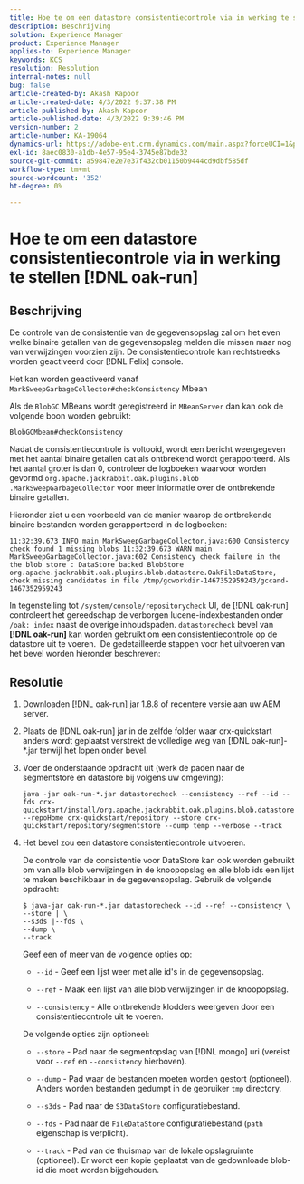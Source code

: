 ```yaml
---
title: Hoe te om een datastore consistentiecontrole via in werking te stellen [!DNL oak-run]
description: Beschrijving
solution: Experience Manager
product: Experience Manager
applies-to: Experience Manager
keywords: KCS
resolution: Resolution
internal-notes: null
bug: false
article-created-by: Akash Kapoor
article-created-date: 4/3/2022 9:37:38 PM
article-published-by: Akash Kapoor
article-published-date: 4/3/2022 9:39:46 PM
version-number: 2
article-number: KA-19064
dynamics-url: https://adobe-ent.crm.dynamics.com/main.aspx?forceUCI=1&pagetype=entityrecord&etn=knowledgearticle&id=68a58547-96b3-ec11-983f-000d3a5d09d6
exl-id: 8aec0830-a1db-4e57-95e4-3745e87bde32
source-git-commit: a59847e2e7e37f432cb01150b9444cd9dbf585df
workflow-type: tm+mt
source-wordcount: '352'
ht-degree: 0%

---
```


# Hoe te om een datastore consistentiecontrole via in werking te stellen [!DNL oak-run]

## Beschrijving

De controle van de consistentie van de gegevensopslag zal om het even welke binaire getallen van de gegevensopslag melden die missen maar nog van verwijzingen voorzien zijn. De consistentiecontrole kan rechtstreeks worden geactiveerd door [!DNL Felix] console.

Het kan worden geactiveerd vanaf `MarkSweepGarbageCollector#checkConsistency` Mbean

Als de `BlobGC` MBeans wordt geregistreerd in `MBeanServer` dan kan ook de volgende boon worden gebruikt:

```
BlobGCMbean#checkConsistency
```

Nadat de consistentiecontrole is voltooid, wordt een bericht weergegeven met het aantal binaire getallen dat als ontbrekend wordt gerapporteerd. Als het aantal groter is dan 0, controleer de logboeken waarvoor worden gevormd `org.apache.jackrabbit.oak.plugins.blob .MarkSweepGarbageCollector` voor meer informatie over de ontbrekende binaire getallen.

Hieronder ziet u een voorbeeld van de manier waarop de ontbrekende binaire bestanden worden gerapporteerd in de logboeken:

```
11:32:39.673 INFO main MarkSweepGarbageCollector.java:600 Consistency check found 1 missing blobs 11:32:39.673 WARN main MarkSweepGarbageCollector.java:602 Consistency check failure in the the blob store : DataStore backed BlobStore org.apache.jackrabbit.oak.plugins.blob.datastore.OakFileDataStore, check missing candidates in file /tmp/gcworkdir-1467352959243/gccand-1467352959243
```

In tegenstelling tot `/system/console/repositorycheck` UI, de [!DNL oak-run] controleert het gereedschap de verborgen lucene-indexbestanden onder `/oak: index` naast de overige inhoudspaden. `datastorecheck` bevel van <b>[!DNL oak-run] </b>kan worden gebruikt om een consistentiecontrole op de datastore uit te voeren.  De gedetailleerde stappen voor het uitvoeren van het bevel worden hieronder beschreven:

## Resolutie

1. Downloaden [!DNL oak-run] jar 1.8.8 of recentere versie aan uw AEM server.

1. Plaats de [!DNL oak-run] jar in de zelfde folder waar crx-quickstart anders wordt geplaatst verstrekt de volledige weg van [!DNL oak-run]-\*.jar terwijl het lopen onder bevel.

1. Voer de onderstaande opdracht uit (werk de paden naar de segmentstore en datastore bij volgens uw omgeving):

   ```
   java -jar oak-run-*.jar datastorecheck --consistency --ref --id --fds crx-quickstart/install/org.apache.jackrabbit.oak.plugins.blob.datastore.FileDataStore.config --repoHome crx-quickstart/repository --store crx-quickstart/repository/segmentstore --dump temp --verbose --track
   ```

1. Het bevel zou een datastore consistentiecontrole uitvoeren.

   De controle van de consistentie voor DataStore kan ook worden gebruikt om van alle blob verwijzingen in de knoopopslag en alle blob ids een lijst te maken beschikbaar in de gegevensopslag. Gebruik de volgende opdracht:

   ```
   $ java-jar oak-run-*.jar datastorecheck --id --ref --consistency \
   --store | \
   --s3ds |--fds \
   --dump \
   --track
   ```

   Geef een of meer van de volgende opties op:

   - `--id` - Geef een lijst weer met alle id&#39;s in de gegevensopslag.

   - `--ref` - Maak een lijst van alle blob verwijzingen in de knoopopslag.

   - `--consistency` - Alle ontbrekende klodders weergeven door een consistentiecontrole uit te voeren.

   De volgende opties zijn optioneel:

   - `--store` - Pad naar de segmentopslag van [!DNL mongo] uri (vereist voor `--ref` en `--consistency` hierboven).

   - `--dump` - Pad waar de bestanden moeten worden gestort (optioneel). Anders worden bestanden gedumpt in de gebruiker `tmp` directory.

   - `--s3ds` - Pad naar de `S3DataStore` configuratiebestand.

   - `--fds` - Pad naar de `FileDataStore` configuratiebestand (`path` eigenschap is verplicht).

   - `--track` - Pad van de thuismap van de lokale opslagruimte (optioneel). Er wordt een kopie geplaatst van de gedownloade blob-id die moet worden bijgehouden.
